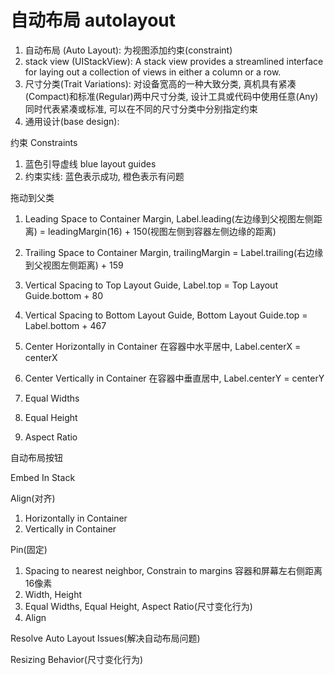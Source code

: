 # 自动布局 autolayout

1. 自动布局 (Auto Layout): 为视图添加约束(constraint)
1. stack view (UIStackView): A stack view provides a streamlined interface for laying out a collection of views in either a column or a row.
2. 尺寸分类(Trait Variations): 对设备宽高的一种大致分类, 真机具有紧凑(Compact)和标准(Regular)两中尺寸分类, 设计工具或代码中使用任意(Any)同时代表紧凑或标准, 可以在不同的尺寸分类中分别指定约束
4. 通用设计(base design):

约束 Constraints

1. 蓝色引导虚线 blue layout guides
1. 约束实线: 蓝色表示成功, 橙色表示有问题

拖动到父类

1. Leading Space to Container Margin,       Label.leading(左边缘到父视图左侧距离) = leadingMargin(16) + 150(视图左侧到容器左侧边缘的距离)
2. Trailing Space to Container Margin,      trailingMargin = Label.trailing(右边缘到父视图左侧距离) + 159
3. Vertical Spacing to Top Layout Guide,    Label.top = Top Layout Guide.bottom + 80
4. Vertical Spacing to Bottom Layout Guide, Bottom Layout Guide.top = Label.bottom + 467

5. Center Horizontally in Container 在容器中水平居中, Label.centerX = centerX
6. Center Vertically in Container 在容器中垂直居中,   Label.centerY = centerY

7. Equal Widths
8. Equal Height
9. Aspect Ratio

自动布局按钮

Embed In Stack

Align(对齐)

1. Horizontally in Container
2. Vertically in Container

Pin(固定)

1. Spacing to nearest neighbor, Constrain to margins 容器和屏幕左右侧距离16像素
2. Width, Height
3. Equal Widths, Equal Height, Aspect Ratio(尺寸变化行为)
4. Align

Resolve Auto Layout Issues(解决自动布局问题)


Resizing Behavior(尺寸变化行为)
